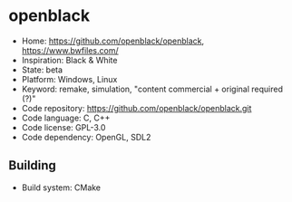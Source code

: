 # openblack

- Home: https://github.com/openblack/openblack, https://www.bwfiles.com/
- Inspiration: Black & White
- State: beta
- Platform: Windows, Linux
- Keyword: remake, simulation, "content commercial + original required (?)"
- Code repository: https://github.com/openblack/openblack.git
- Code language: C, C++
- Code license: GPL-3.0
- Code dependency: OpenGL, SDL2

## Building

- Build system: CMake
